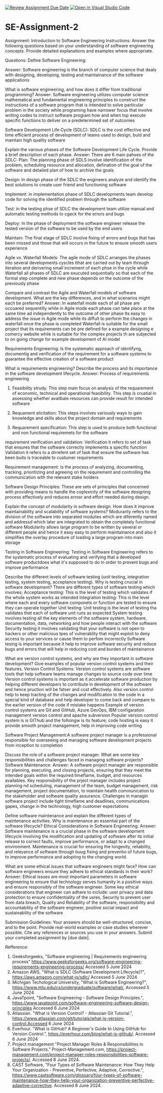 [![Review Assignment Due Date](https://classroom.github.com/assets/deadline-readme-button-24ddc0f5d75046c5622901739e7c5dd533143b0c8e959d652212380cedb1ea36.svg)](https://classroom.github.com/a/-ucQIGTc)
[![Open in Visual Studio Code](https://classroom.github.com/assets/open-in-vscode-718a45dd9cf7e7f842a935f5ebbe5719a5e09af4491e668f4dbf3b35d5cca122.svg)](https://classroom.github.com/online_ide?assignment_repo_id=15205655&assignment_repo_type=AssignmentRepo)
# SE-Assignment-2
Assignment: Introduction to Software Engineering
Instructions:
Answer the following questions based on your understanding of software engineering concepts. Provide detailed explanations and examples where appropriate.

Questions:
Define Software Engineering:

Answer: Software engineering is the branch of computer science that deals with designing, developing, testing and maintainance of the software applications

What is software engineering, and how does it differ from traditional programming?
Answer: Software engineering utilizes computer science  mathematical and fundamental engineering principles to construct the instructions of a software program that is intended to solve particular problem in the society while programing have narrower focus that involve writing codes to instruct software program how and when top execute specific functions to deliver on a predetermined set of outcomes

Software Development Life Cycle (SDLC): SDLC is the cost effective and time efficient process of development of teams used to design, buld and maintain high quality software

Explain the various phases of the Software Development Life Cycle. Provide a brief description of each phase.
Answer: There are 6 main pahses of the SDLC:
Plan: The planning phase  of SDLS involve identification of the problem, scheduling resource and allocation, defination of the goal of the software and detailed plan of how to archive the goals

Design: In design phase of the SDLC the engineers analyze and identify the best solutions to create user friend and functioning software

Implement: in implementation phase of SDLC developments team develop code for solving the identified problem through the software

Test: in the testing phse of SDLC the development team utilize manual and automatic testing methods to cgeck for the errors and bugs

Deploy: In the phase of deployment the software engineer release the tested version of the software to be used by the end users

Maintain: The final stage of SDLC involve fixing of errors and bugs that has been missed snd those that will occurs in the future to ensure smooth users experience

Agile vs. Waterfall Models:
The agile mode of SDLC arranges the phases into several developments cyscles tthat are carried out  by team through iteration and derivering small increment of each phse in the cycle while Waterfall all phases of SDLC are exucuted sequentially so that each of the formal step complete and new phase depends on the outcome of the previously phase

Compare and contrast the Agile and Waterfall models of software development. What are the key differences, and in what scenarios might each be preferred?
Answer:
In waterfall mode each of all phase are occuared sequentilly while in Agile mode each phase can take place at the same time ad independently to the outcome of other phase
Its easy to address the issue in Agile mode while its diffult to perform the changes in waterfall once the phase is completed
Waterfall is suitable for the small project that its requirements can be pre defined for a example designing e comercy website while is suitable for the complex projects th are subjected to on going change for example development of AI model


Requirements Engineering:
Is the systematic approach of identifyng, documentig and verification of the requirement for a software systems to guarantee  the effective creation of a software product

What is requirements engineering? Describe the process and its importance in the software development lifecycle.
Answer: Process of requirements engineering
1. Feasibility strudy. This step main focus on analysis of the requarement of economic, technical and operational feasibility. This step is cruatial in assessing whether availbale resources can provide result for intended software

2. Requament elicitation: This steps involves variously ways to gain knowledge and skills about the project domain and requirements

3. Requarement specification: This step is used to produce both functional and non functional requiremets for the software

requirement verification and validation: Verification it refers to set of task that ensures that the software correctly implements a specific function
Validation it refers to a dirrefent set of task that ensure the software has been buits is traceable to custumer requirements

Requirement management:  Is the process of analyzing, documenting, tracking, prioritizing and agreeing on the requirement and controlling the communication with the relevant stake holders 

Software Design Principles: These are sets of principles that concerned with providing means to handle the coplexicity of the software designing process effectively and reduces errosr and effort needed during design.

Explain the concept of modularity in software design. How does it improve maintainability and scalability of software systems?
Modurarity refers to the division of the software into separated modulies which are diferently named and addressd which later are integrated to obtain the completely functional software
Modularity allows large program to be written by several or different people and hence it easy easy to perform maintainance and also it simplifies the overlay procedure of loading a large program into main storage 

Testing in Software Engineering: Testing in Software Engineering refers to the systematic process of evaluating and verifying that a developed software productdoes what it's supposed to do in order to prevent bugs and improve performance

Describe the different levels of software testing (unit testing, integration testing, system testing, acceptance testing). Why is testing crucial in software development?
There are different types of software testing which involves;
Acceptance testing: This is the level of testing which validates if the whole system works as intended
Integration testing: This is the level where each and every software componets  or function are tested to ensure they can operate together
Unit testing: Unit testing is the level of testing tha validates thet each of software unit runs as expected
System testing involves testing all the key elements of the software system, hardware, documentation, data, networking and how people interact with the software
Security testing it involves validating that your software is not open to hackers or other malicious tpes of vulnerablity that might exploit to deny access to your services or cause them to perfom incorrectly 
Software tesing is important because it help to improve software security and reduce bugs and errors that will help in reducing cost and burden of maintainance

What are version control systems, and why are they important in software development? Give examples of popular version control systems and their features.
Version Control Systems: Version control systems are software tools that help software teams manage changes to source code over time
Version control systems is important as it accelerate software production by helping different developers to contribute in development of the software and hence pruction will be fatser and cost effectively. Also version control help to keep tracting of the changes and modification to the code in a special kind of database and help developer to come back and compare to the earlier version of the code if mistake happens
Example of version control systems are Git and GitHub, Azure DevOps, IBM configaration management version control and apache subversion
Popular version control system is is GIThub and the folloingw is its feature; code hosting is easy it provide smooth project management, help in improving code writing 

Software Project Management:A software project manager is a professional responsible for overseeing and managing software development projects from inception to completion

Discuss the role of a software project manager. What are some key responsibilities and challenges faced in managing software projects?
Software Maintenance:
Answer: A software project manager are responsible for planning, executing, and closing projects, ensuring that they meet the intended goals within the required timeflame, budget, and resources availables.
Key responsibility of the prject manager includes project planning nd scheduling, management of the team, budget management, risk management, project documentation, to maintain health communication to the stakeholder and software quality assurance.
Challenges in managin software project include tight timeflame and deadlines, communications gapes, change in the technology, high customer espectations

Define software maintenance and explain the different types of maintenance activities. Why is maintenance an essential part of the software lifecycle?
Ethical Considerations in Software Engineering:
Answer: Software maintenance is a crucial phase in the software development lifecycle involving the modification and updating of software after its initial release to correct faults, improve performance, or adapt to a changed environment.
Maintenance is crucial for ensuring the longevity, reliability, and relevance of software through buug fixing and  preventio of future bugs, to improve performance and adopting to the changing world.

What are some ethical issues that software engineers might face? How can software engineers ensure they adhere to ethical standards in their work?
Answer: Ethical issues are most important parameters in software engineering to ensure that technology serves humanity in a positive ways and ensure responsibly of the software engineer. Some key ethical considerations that engineer can adhere to include: user privacy and data protection to ensure confidentiality of the usres, Security to prevent user from data breach, Quality and Reliability of the software, responsibility and accountability of the software engineer, positive social impact and sustainability of the software 

Submission Guidelines:
Your answers should be well-structured, concise, and to the point.
Provide real-world examples or case studies wherever possible.
Cite any references or sources you use in your answers.
Submit your completed assignment by [due date].

Refference:
1. Geeksforgeeks, "Software engineering | Requirements engineering process" https://www.geeksforgeeks.org/software-engineering-requirements-engineering-process/ Accessed 5 June 2024
2. Amazon AWS, "What is SDLC (Software Development Lifecycle)?", https://aws.amazon.com/what-is/sdlc/ Accessed 5 June 2024
3. Michigan Techological University, "What is Software Engineering?", https://www.mtu.edu/cs/undergraduate/software/what/, Accessed 5 June 2024
4. JavaTpoint, "Software Engineering - Software Design Principles.", https://www.javatpoint.com/software-engineering-software-design-principles Accessed 6 June 2024
5. Atlassian. "What is Version Control? - Atlassian Git Tutorial.", https://www.atlassian.com/git/tutorials/what-is-version-control.Accessed 6 June 2024
6. Everhour. "What is GitHub? A Beginner's Guide to Using GitHub for Version Control.", https://everhour.com/blog/what-is-github/. Accessed 6 June 2024
7. Project management "Project Manager Roles & Responsibilities in Software Projects." Project-Management.com, https://project-management.com/project-manager-roles-responsibilities-software-projects/. Accessed 8 June 2024.
8. CAST Software, "Four Types of Software Maintenance: How They Help Your Organization - Preventive, Perfective, Adaptive, Corrective.", https://www.castsoftware.com/glossary/four-types-of-software-maintenance-how-they-help-your-organization-preventive-perfective-adaptive-corrective. Accessed 8 June 2024.













